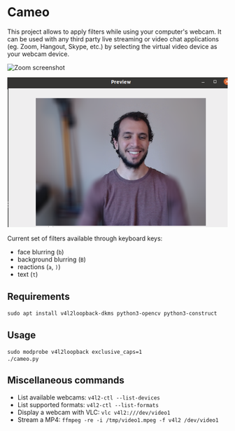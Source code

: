 # Cameo

This project allows to apply filters while using your computer's webcam. It can
be used with any third party live streaming or video chat applications (eg.
Zoom, Hangout, Skype, etc.) by selecting the virtual video device as your webcam
device.

![Zoom screenshot](img/zoom.png)

![Background blur screenshot](img/background_blur_example.png)

Current set of filters available through keyboard keys:

- face blurring (`b`)
- background blurring (`B`)
- reactions (`a`, `)`)
- text (`t`)


##  Requirements

```shell
sudo apt install v4l2loopback-dkms python3-opencv python3-construct
```


## Usage

```shell
sudo modprobe v4l2loopback exclusive_caps=1
./cameo.py
```


## Miscellaneous commands

- List available webcams: `v4l2-ctl --list-devices`
- List supported formats: `v4l2-ctl --list-formats`
- Display a webcam with VLC: `vlc v4l2:///dev/video1`
- Stream a MP4: `ffmpeg -re -i /tmp/video1.mpeg -f v4l2 /dev/video1`
